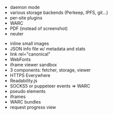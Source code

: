 * daemon mode
* various storage backends (Perkeep, IPFS, git...)
* per-site plugins
* WARC
* PDF (instead of screenshot)
* neuter <form>
* inline small images
* JSON info file w/ metadata and stats
* link rel="canonical"
* WebFonts
* iframe viewer sandbox
* 3 components: fetcher, storage, viewer
* HTTPS Everywhere
* Readability.js
* SOCKS5 or puppeteer events => WARC
* pseudo elements
* iframes
* WARC bundles
* request progress view
